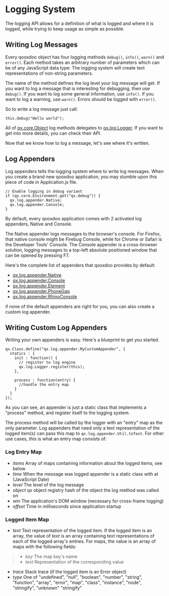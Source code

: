 Logging System
==============

The logging API allows for a definition of what is logged and where it is logged, while trying to keep usage as simple as possible.

Writing Log Messages
--------------------

Every qooxdoo object has four logging methods `debug()`, `info()`, `warn()` and `error()`. Each method takes an arbitrary number of parameters which can be of any JavaScript data type: The logging system will create text representations of non-string parameters.

The name of the method defines the log level your log message will get. If you want to log a message that is interesting for debugging, then use `debug()`. If you want to log some general information, use `info()`. If you want to log a warning, use `warn()`. Errors should be logged with `error()`.

So to write a log message just call:

    this.debug("Hello world");

All of [qx.core.Object](../../apps/apiviewer/#qx.core.Object) log methods delegates to [qx.log.Logger](../../apps/apiviewer/#qx.log.Logger). If you want to get into more details, you can check their API.

Now that we know how to log a message, let's see where it's written.

Log Appenders
-------------

Log appenders tells the logging system where to write log messages. When you create a brand new qooxdoo application, you may stumble upon this piece of code in Application.js file.

    // Enable logging in debug variant
    if (qx.core.Environment.get("qx.debug")) {
      qx.log.appender.Native;
      qx.log.appender.Console;
    }

By default, every qooxdoo application comes with 2 activated log appenders, Native and Console.

The Native appender logs messages to the browser's console. For Firefox, that native console might be Firebug Console, while for Chrome or Safari is the Developer Tools' Console. The Console appender is a cross-browser solution, logging messages to a top-left absolute positioned window that can be opened by pressing F7.

Here's the complete list of appenders that qooxdoo provides by default:

-   [qx.log.appender.Native](../../apps/apiviewer/#qx.log.appender.Native)
-   [qx.log.appender.Console](../../apps/apiviewer/#qx.log.appender.Console)
-   [qx.log.appender.Element](../../apps/apiviewer/#qx.log.appender.Element)
-   [qx.log.appender.PhoneGap](../../apps/apiviewer/#qx.log.appender.PhoneGap)
-   [qx.log.appender.RhinoConsole](../../apps/apiviewer/#qx.log.appender.RhinoConsole)

if none of the default appenders are right for you, you can also create a custom log appender.

Writing Custom Log Appenders
----------------------------

Writing your own appenders is easy. Here's a blueprint to get you started.

    qx.Class.define("qx.log.appender.MyCustomAppender", {
      statics : {
        init : function() {
          // register to log engine
          qx.log.Logger.register(this);
        },

        process : function(entry) {
          //handle the entry map
        }
      }
    });

As you can see, an appender is just a static class that implements a "process" method, and register itself to the logging system.

The process method will be called by the logger with an "entry" map as the only parameter. Log appenders that need only a text representation of the logged item(s) can pass this map to `qx.log.appender.Util.toText`. For other use cases, this is what an entry map consists of:

### Log Entry Map

-   *items* Array of maps containing information about the logged items, see below
-   *time* When the message was logged appender is a static class with at (JavaScript Date)
-   *level* The level of the log message
-   *object* qx object registry hash of the object the log method was called on
-   *win* The application's DOM window (necessary for cross-frame logging)
-   *offset* Time in milliseconds since application startup

### Logged Item Map

-   *text* Text representation of the logged item. If the logged item is an array, the value of *text* is an array containing text representations of each of the logged array's entries. For maps, the value is an array of maps with the following fields:

> -   *key* The map key's name
> -   *text* Representation of the corresponding value

-   *trace* Stack trace (if the logged item is an Error object)
-   *type* One of "undefined", "null", "boolean", "number", "string", "function", "array", "error", "map", "class", "instance", "node", "stringify", "unknown" "stringify"

